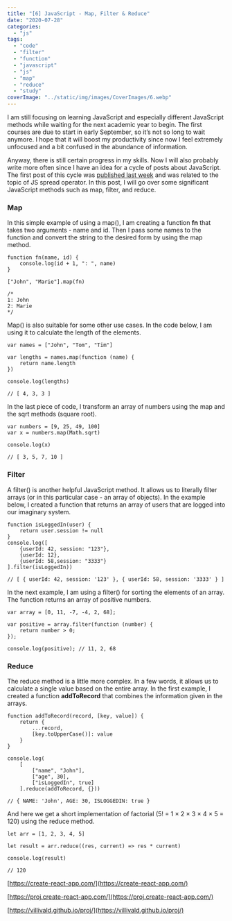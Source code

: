 ```yaml
---
title: "[6] JavaScript - Map, Filter & Reduce"
date: "2020-07-28"
categories:
  - "js"
tags:
  - "code"
  - "filter"
  - "function"
  - "javascript"
  - "js"
  - "map"
  - "reduce"
  - "study"
coverImage: "../static/img/images/CoverImages/6.webp"
---
```


I am still focusing on learning JavaScript and especially different JavaScript methods while waiting for the next academic year to begin. The first courses are due to start in early September, so it’s not so long to wait anymore. I hope that it will boost my productivity since now I feel extremely unfocused and a bit confused in the abundance of information.

Anyway, there is still certain progress in my skills. Now I will also probably write more often since I have an idea for a cycle of posts about JavaScript. The first post of this cycle was [published last week](https://www.create-react-app.com/posts/2020-07-24-5-javascript-spread-operator/) and was related to the topic of JS spread operator. In this post, I will go over some significant JavaScript methods such as map, filter, and reduce.

### Map

In this simple example of using a map(), I am creating a function **fn** that takes two arguments - name and id. Then I pass some names to the function and convert the string to the desired form by using the map method.

```
function fn(name, id) {
    console.log(id + 1, ": ", name)
}

["John", "Marie"].map(fn)

/*
1: John
2: Marie
*/
```

Map() is also suitable for some other use cases. In the code below, I am using it to calculate the length of the elements.

```
var names = ["John", "Tom", "Tim"]

var lengths = names.map(function (name) {
    return name.length
})

console.log(lengths)

// [ 4, 3, 3 ]
```

In the last piece of code, I transform an array of numbers using the map and the sqrt methods (square root).

```
var numbers = [9, 25, 49, 100]
var x = numbers.map(Math.sqrt)

console.log(x)

// [ 3, 5, 7, 10 ]
```

### Filter

A filter() is another helpful JavaScript method. It allows us to literally filter arrays (or in this particular case - an array of objects). In the example below, I created a function that returns an array of users that are logged into our imaginary system.

```
function isLoggedIn(user) {
    return user.session != null
}
console.log([
    {userId: 42, session: "123"},
    {userId: 12},
    {userId: 58,session: "3333"}
].filter(isLoggedIn))

// [ { userId: 42, session: '123' }, { userId: 58, session: '3333' } ]
```

In the next example, I am using a filter() for sorting the elements of an array. The function returns an array of positive numbers.

```
var array = [0, 11, -7, -4, 2, 68];

var positive = array.filter(function (number) {
    return number > 0;
});

console.log(positive); // 11, 2, 68
```

### Reduce

The reduce method is a little more complex. In a few words, it allows us to calculate a single value based on the entire array. In the first example, I created a function **addToRecord** that combines the information given in the arrays.

```
function addToRecord(record, [key, value]) {
    return {
        ...record,
        [key.toUpperCase()]: value
    }
}

console.log(
    [
        ["name", "John"],
        ["age", 30],
        ["isLoggedIn", true]
    ].reduce(addToRecord, {}))

// { NAME: 'John', AGE: 30, ISLOGGEDIN: true }
```

And here we get a short implementation of factorial (5! = 1 × 2 × 3 × 4 × 5 = 120) using the reduce method.

```
let arr = [1, 2, 3, 4, 5]

let result = arr.reduce((res, current) => res * current)

console.log(result)

// 120
```

[https://create-react-app.com/](https://create-react-app.com/)

[https://proj.create-react-app.com/](https://proj.create-react-app.com/)

[https://villivald.github.io/proj/](https://villivald.github.io/proj/)
